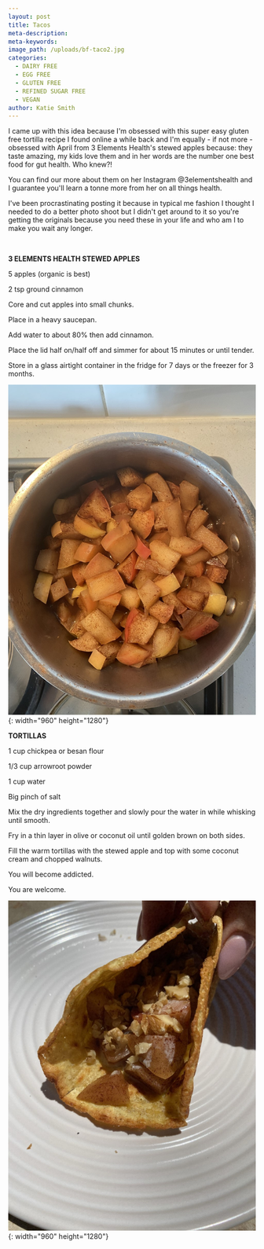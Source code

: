 ```yaml
---
layout: post
title: Tacos
meta-description:
meta-keywords:
image_path: /uploads/bf-taco2.jpg
categories:
  - DAIRY FREE
  - EGG FREE
  - GLUTEN FREE
  - REFINED SUGAR FREE
  - VEGAN
author: Katie Smith
---
```


I came up with this idea because I'm obsessed with this super easy gluten free tortilla recipe I found online a while back and I'm equally - if not more - obsessed with April from 3 Elements Health's stewed apples because: they taste amazing, my kids love them and in her words are the number one best food for gut health. Who knew?\!

You can find our more about them on her Instagram @3elementshealth and I guarantee you'll learn a tonne more from her on all things health.

I've been procrastinating posting it because in typical me fashion I thought I needed to do a better photo shoot but I didn't get around to it so you're getting the originals because you need these in your life and who am I to make you wait any longer.

&nbsp;

**3 ELEMENTS HEALTH STEWED APPLES**

5 apples (organic is best)

2 tsp ground cinnamon

Core and cut apples into small chunks.

Place in a heavy saucepan.

Add water to about 80% then add cinnamon.

Place the lid half on/half off and simmer for about 15 minutes or until tender.

Store in a glass airtight container in the fridge for 7 days or the freezer for 3 months.

![](/uploads/apple.jpg){: width="960" height="1280"}

**TORTILLAS**

1 cup chickpea or besan flour

1/3 cup arrowroot powder

1 cup water

Big pinch of salt

Mix the dry ingredients together and slowly pour the water in while whisking until smooth.

Fry in a thin layer in olive or coconut oil until golden brown on both sides.

Fill the warm tortillas with the stewed apple and top with some coconut cream and chopped walnuts.

You will become addicted.

You are welcome.

![](/uploads/bf-tacos.jpg){: width="960" height="1280"}

&nbsp;

&nbsp;
